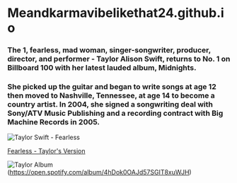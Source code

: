 # Meandkarmavibelikethat24.github.io
### The 1, fearless, mad woman, singer-songwriter, producer, director, and performer - Taylor Alison Swift, returns to No. 1 on Billboard 100 with her latest lauded album, Midnights. 
### She picked up the guitar and began to write songs at age 12 then moved to Nashville, Tennessee, at age 14 to become a country artist. In 2004, she signed a songwriting deal with Sony/ATV Music Publishing and a recording contract with Big Machine Records in 2005.  

![Taylor Swift - Fearless](https://www.platinumgames.com/wp-content/uploads/2016/03/A2-1.jpg)

<a href="https://open.spotify.com/album/4hDok0OAJd57SGIT8xuWJH">Fearless - Taylor's Version</a>

![Taylor Album](https://user-images.githubusercontent.com/99858112/155126762-6e3a0aae-767a-40bd-9aa5-8451e1690d2d.png)(https://open.spotify.com/album/4hDok0OAJd57SGIT8xuWJH)





